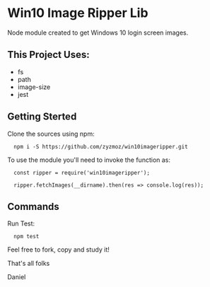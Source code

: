 # Win10 Image Ripper Lib

Node module created to get Windows 10 login screen images.

## This Project Uses:
- fs
- path
- image-size
- jest

## Getting Sterted

Clone the sources using npm:
```
  npm i -S https://github.com/zyzmoz/win10imageripper.git
```

To use the module you'll need to invoke the function as:
```
  const ripper = require('win10imageripper');

  ripper.fetchImages(__dirname).then(res => console.log(res));
```

## Commands

Run Test:
```
  npm test 
```


Feel free to fork, copy and study it!

That's all folks

Daniel